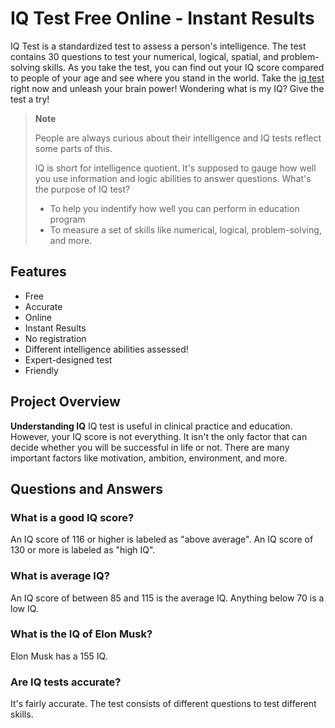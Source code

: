 # IQ Test Free Online - Instant Results<!-- omit in toc -->

IQ Test is a standardized test to assess a person's intelligence. The test contains 30 questions to test your numerical, logical, spatial, and problem-solving skills. As you take the test, you can find out your IQ score compared to people of your age and see where you stand in the world. 
Take the <a href="https://iqtestonline.io/">iq test</a> right now and unleash your brain power!
Wondering what is my IQ? Give the test a try!


> **Note**
>
> People are always curious about their intelligence and IQ tests reflect some parts of this.
>
> IQ is short for intelligence quotient. It's supposed to gauge how well you use information and logic abilities to answer questions. 
> What's the purpose of IQ test?
>- To help you indentify how well you can perform in education program
>- To measure a set of skills like numerical, logical, problem-solving, and more. 


## Features

- Free
- Accurate
- Online
- Instant Results
- No registration
- Different intelligence abilities assessed!
- Expert-designed test
- Friendly


## Project Overview
**Understanding IQ**
IQ test is useful in clinical practice and education. However, your IQ score is not everything. It isn't the only factor that can decide whether you will be successful in life or not. There are many important factors like motivation, ambition, environment, and more. 

## Questions and Answers

### What is a good IQ score?
An IQ score of 116 or higher is labeled as "above average". An IQ score of 130 or more is labeled as "high IQ". 
### What is average IQ?
An IQ score of between 85 and 115 is the average IQ. Anything below 70 is a low IQ. 
### What is the IQ of Elon Musk?
Elon Musk has a 155 IQ. 
### Are IQ tests accurate?
It's fairly accurate. The test consists of different questions to test different skills. 

